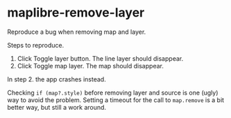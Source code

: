 # maplibre-remove-layer

Reproduce a bug when removing map and layer.

Steps to reproduce.

1. Click Toggle layer button. The line layer should disappear.
2. Click Toggle map layer. The map should disappear.

In step 2. the app crashes instead.

Checking `if (map?.style)` before removing layer and source is one (ugly) way to avoid the problem.
Setting a timeout for the call to `map.remove` is a bit better way, but still a work around.
